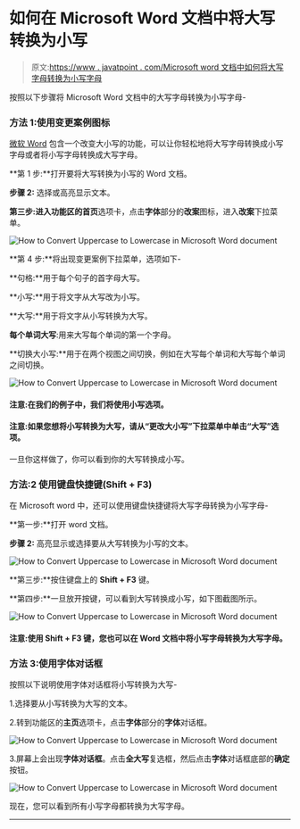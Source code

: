 # 如何在 Microsoft Word 文档中将大写转换为小写

> 原文:[https://www . javatpoint . com/Microsoft word 文档中如何将大写字母转换为小写字母](https://www.javatpoint.com/how-to-convert-uppercase-to-lowercase-in-microsoft-word-document)

按照以下步骤将 Microsoft Word 文档中的大写字母转换为小写字母-

### 方法 1:使用变更案例图标

[微软 Word](https://www.javatpoint.com/ms-word-tutorial) 包含一个改变大小写的功能，可以让你轻松地将大写字母转换成小写字母或者将小写字母转换成大写字母。

**第 1 步:**打开要将大写转换为小写的 Word 文档。

**步骤 2:** 选择或高亮显示文本。

**第三步:**进入功能区的**首页**选项卡，点击**字体**部分的**改案**图标，进入**改案**下拉菜单。

![How to Convert Uppercase to Lowercase in Microsoft Word document](../Images/4478d89ce243f0305dab4789a033105d.png)

**第 4 步:**将出现变更案例下拉菜单，选项如下-

**句格:**用于每个句子的首字母大写。

**小写:**用于将文字从大写改为小写。

**大写:**用于将文字从小写转换为大写。

**每个单词大写**:用来大写每个单词的第一个字母。

**切换大小写:**用于在两个视图之间切换，例如在大写每个单词和大写每个单词之间切换。

![How to Convert Uppercase to Lowercase in Microsoft Word document](../Images/db361be8149b4d5f4119bd70fdb83c98.png)

#### 注意:在我们的例子中，我们将使用小写选项。

#### 注意:如果您想将小写转换为大写，请从“更改大小写”下拉菜单中单击“大写”选项。

一旦你这样做了，你可以看到你的大写转换成小写。

### 方法:2 使用键盘快捷键(Shift + F3)

在 Microsoft word 中，还可以使用键盘快捷键将大写字母转换为小写字母-

**第一步:**打开 word 文档。

**步骤 2:** 高亮显示或选择要从大写转换为小写的文本。

![How to Convert Uppercase to Lowercase in Microsoft Word document](../Images/b782dc37b341b79f6cd08a5fad1a6721.png)

**第三步:**按住键盘上的 **Shift + F3** 键。

**第四步:**一旦放开按键，可以看到大写转换成小写，如下图截图所示。

![How to Convert Uppercase to Lowercase in Microsoft Word document](../Images/b6dca4b5b5ed39386db80e6caa5d5b56.png)

#### 注意:使用 Shift + F3 键，您也可以在 Word 文档中将小写字母转换为大写字母。

### 方法 3:使用字体对话框

按照以下说明使用字体对话框将小写转换为大写-

1.选择要从小写转换为大写的文本。

2.转到功能区的**主页**选项卡，点击**字体**部分的**字体**对话框。

![How to Convert Uppercase to Lowercase in Microsoft Word document](../Images/e458cecd5ca409270f3ee31bb840e7a3.png)

3.屏幕上会出现**字体对话框**。点击**全大写**复选框，然后点击**字体**对话框底部的**确定**按钮。

![How to Convert Uppercase to Lowercase in Microsoft Word document](../Images/e7bec4c97f1dff10e935200e636e4b4c.png)

现在，您可以看到所有小写字母都转换为大写字母。

* * *